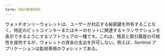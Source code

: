 ```yaml
---
term: 時計専用財布
---
```

ウォッチオンリーウォレットは、ユーザーが対応する秘密鍵を所有することなく、特定のビットコインキーまたはキーのセットに関連するトランザクションを表示できるようにするソフトウェアの一種です。これは、残高と取引履歴の可視性を提供するが、ウォレットの資金の支出を許可しない。例えば、Sentinel アプリケーションは監視専用のウォレットである。